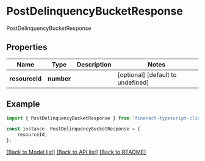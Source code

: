 # PostDelinquencyBucketResponse

PostDelinquencyBucketResponse

## Properties

Name | Type | Description | Notes
------------ | ------------- | ------------- | -------------
**resourceId** | **number** |  | [optional] [default to undefined]

## Example

```typescript
import { PostDelinquencyBucketResponse } from 'fineract-typescript-client';

const instance: PostDelinquencyBucketResponse = {
    resourceId,
};
```

[[Back to Model list]](../README.md#documentation-for-models) [[Back to API list]](../README.md#documentation-for-api-endpoints) [[Back to README]](../README.md)
